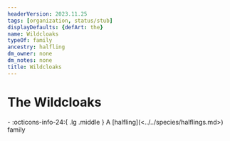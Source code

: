 ```yaml
---
headerVersion: 2023.11.25
tags: [organization, status/stub]
displayDefaults: {defArt: the}
name: Wildcloaks
typeOf: family
ancestry: halfling
dm_owner: none
dm_notes: none
title: Wildcloaks
---
```

# The Wildcloaks
<div class="grid cards ext-narrow-margin ext-one-column" markdown>
-
   :octicons-info-24:{ .lg .middle } A [halfling](<../../species/halflings.md>) family  
</div>



